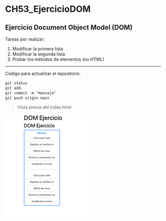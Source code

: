 # CH53_EjercicioDOM
## Ejercicio Document Object Model (DOM)

Tareas por realizar:

1. Modificar la primera lista
2. Modificar la segunda lista
3. Probar los métodos de elementos (no HTML)

---

Código para actualizar el repositorio:
```
git status
git add.
git commit -m "mensaje"
git push origin main

```
> Vista previa del index.html

![index](https://raw.githubusercontent.com/gabs-g/CH53_EjercicioDOM/refs/heads/main/image/Captura%20de%20pantalla%202025-04-08%20a%20la(s)%2010.47.15.png)